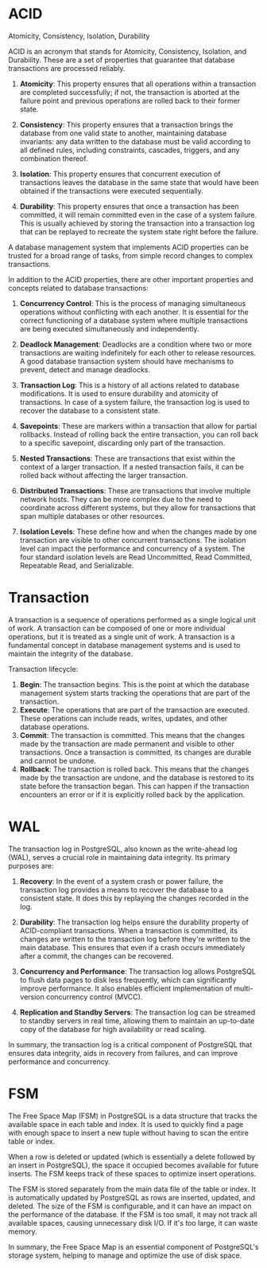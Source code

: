 # ACID
Atomicity, Consistency, Isolation, Durability

ACID is an acronym that stands for Atomicity, 
Consistency, Isolation, and Durability. 
These are a set of properties that guarantee that 
database transactions are processed reliably.

1. **Atomicity**: This property ensures that all operations 
within a transaction are completed successfully; if not, the 
transaction is aborted at the failure point and previous operations 
are rolled back to their former state.

2. **Consistency**: This property ensures that a transaction 
brings the database from one valid state to another, 
maintaining database invariants: any data written to the 
database must be valid according to all defined rules, 
including constraints, cascades, triggers, and any combination thereof.

3. **Isolation**: This property ensures that concurrent 
execution of transactions leaves the database in the same 
state that would have been obtained if the transactions 
were executed sequentially.

4. **Durability**: This property ensures that once a 
transaction has been committed, it will remain committed 
even in the case of a system failure. This is usually achieved 
by storing the transaction into a transaction log that can be 
replayed to recreate the system state right before the failure.

A database management system that implements ACID properties 
can be trusted for a broad range of tasks, from simple 
record changes to complex transactions.

In addition to the ACID properties, there are other 
important properties and concepts related to database transactions:

1. **Concurrency Control**: This is the process of managing simultaneous operations without conflicting with each another. It is essential for the correct functioning of a database system where multiple transactions are being executed simultaneously and independently.

2. **Deadlock Management**: Deadlocks are a condition where two or more transactions are waiting indefinitely for each other to release resources. A good database transaction system should have mechanisms to prevent, detect and manage deadlocks.

3. **Transaction Log**: This is a history of all actions related to database modifications. It is used to ensure durability and atomicity of transactions. In case of a system failure, the transaction log is used to recover the database to a consistent state.

4. **Savepoints**: These are markers within a transaction that allow for partial rollbacks. Instead of rolling back the entire transaction, you can roll back to a specific savepoint, discarding only part of the transaction.

5. **Nested Transactions**: These are transactions that exist within the context of a larger transaction. If a nested transaction fails, it can be rolled back without affecting the larger transaction.

6. **Distributed Transactions**: These are transactions that 
involve multiple network hosts. They can be more complex 
due to the need to coordinate across different systems, 
but they allow for transactions that span multiple databases 
or other resources.

7. **Isolation Levels**: These define how and when the changes 
made by one transaction are visible to other concurrent transactions. 
The isolation level can impact the performance and concurrency of a system. The four standard isolation levels are Read Uncommitted, Read Committed, Repeatable Read, and Serializable.

# Transaction
A transaction is a sequence of operations performed as a single
logical unit of work. A transaction can be composed of one or
more individual operations, but it is treated as a single unit
of work. A transaction is a fundamental concept in database
management systems and is used to maintain the integrity of
the database.

Transaction lifecycle:
1. **Begin**: The transaction begins. This is the point at 
which the database management system starts tracking the 
operations that are part of the transaction.
2. **Execute**: The operations that are part of the transaction 
are executed. These operations can include reads, writes, updates, 
and other database operations.
3. **Commit**: The transaction is committed. This means that the 
changes made by the transaction are made permanent and visible 
to other transactions. Once a transaction is committed, its changes 
are durable and cannot be undone.
4. **Rollback**: The transaction is rolled back. This means that 
the changes made by the transaction are undone, and the database 
is restored to its state before the transaction began. This can 
happen if the transaction encounters an error or if it is 
explicitly rolled back by the application.

# WAL
The transaction log in PostgreSQL, also known as the write-ahead 
log (WAL), serves a crucial role in maintaining data integrity. 
Its primary purposes are:

1. **Recovery**: In the event of a system crash or power failure, 
the transaction log provides a means to recover the database to a 
consistent state. It does this by replaying the changes recorded 
in the log.

2. **Durability**: The transaction log helps ensure the durability 
property of ACID-compliant transactions. When a transaction is 
committed, its changes are written to the transaction log before 
they're written to the main database. This ensures that even if a 
crash occurs immediately after a commit, the changes can be recovered.

3. **Concurrency and Performance**: The transaction log allows 
PostgreSQL to flush data pages to disk less frequently, 
which can significantly improve performance. It also enables 
efficient implementation of multi-version concurrency control (MVCC).

4. **Replication and Standby Servers**: The transaction log can 
be streamed to standby servers in real time, allowing them to 
maintain an up-to-date copy of the database for high availability 
or read scaling.

In summary, the transaction log is a critical component of 
PostgreSQL that ensures data integrity, aids in recovery 
from failures, and can improve performance and concurrency.

# FSM
The Free Space Map (FSM) in PostgreSQL is a data structure that tracks the available space in 
each table and index. It is used to quickly find a page with enough space to 
insert a new tuple without having to scan the entire table or index.

When a row is deleted or updated (which is essentially a delete followed by an 
insert in PostgreSQL), the space it occupied becomes available for future inserts. 
The FSM keeps track of these spaces to optimize insert operations.

The FSM is stored separately from the main data file of the table or index. 
It is automatically updated by PostgreSQL as rows are inserted, updated, and deleted. 
The size of the FSM is configurable, and it can have an impact on the performance 
of the database. If the FSM is too small, it may not track all available spaces, 
causing unnecessary disk I/O. If it's too large, it can waste memory.

In summary, the Free Space Map is an essential component of PostgreSQL's storage 
system, helping to manage and optimize the use of disk space.